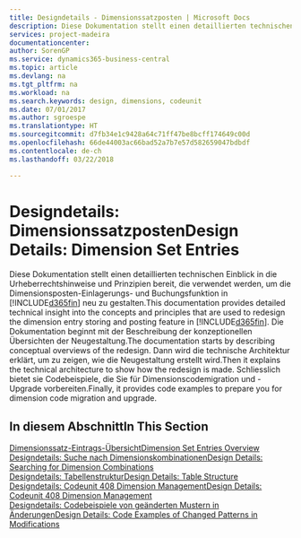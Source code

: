 ```yaml
---
title: Designdetails - Dimensionssatzposten | Microsoft Docs
description: Diese Dokumentation stellt einen detaillierten technischen Einblick in die Urheberrechtshinweise und Prinzipien bereit, die verwendet werden, um die Dimensionsposten-Einlagerungs- und Buchungsfunktion in  neu zu gestalten.
services: project-madeira
documentationcenter: 
author: SorenGP
ms.service: dynamics365-business-central
ms.topic: article
ms.devlang: na
ms.tgt_pltfrm: na
ms.workload: na
ms.search.keywords: design, dimensions, codeunit
ms.date: 07/01/2017
ms.author: sgroespe
ms.translationtype: HT
ms.sourcegitcommit: d7fb34e1c9428a64c71ff47be8bcff174649c00d
ms.openlocfilehash: 66de44003ac66bad52a7b7e57d582659047bdbdf
ms.contentlocale: de-ch
ms.lasthandoff: 03/22/2018

---
```

# <a name="design-details-dimension-set-entries"></a><span data-ttu-id="7aa7e-103">Designdetails: Dimensionssatzposten</span><span class="sxs-lookup"><span data-stu-id="7aa7e-103">Design Details: Dimension Set Entries</span></span>
<span data-ttu-id="7aa7e-104">Diese Dokumentation stellt einen detaillierten technischen Einblick in die Urheberrechtshinweise und Prinzipien bereit, die verwendet werden, um die Dimensionsposten-Einlagerungs- und Buchungsfunktion in [!INCLUDE[d365fin](includes/d365fin_md.md)] neu zu gestalten.</span><span class="sxs-lookup"><span data-stu-id="7aa7e-104">This documentation provides detailed technical insight into the concepts and principles that are used to redesign the dimension entry storing and posting feature in [!INCLUDE[d365fin](includes/d365fin_md.md)].</span></span> <span data-ttu-id="7aa7e-105">Die Dokumentation beginnt mit der Beschreibung der konzeptionellen Übersichten der Neugestaltung.</span><span class="sxs-lookup"><span data-stu-id="7aa7e-105">The documentation starts by describing conceptual overviews of the redesign.</span></span> <span data-ttu-id="7aa7e-106">Dann wird die technische Architektur erklärt, um zu zeigen, wie die Neugestaltung erstellt wird.</span><span class="sxs-lookup"><span data-stu-id="7aa7e-106">Then it explains the technical architecture to show how the redesign is made.</span></span> <span data-ttu-id="7aa7e-107">Schliesslich bietet sie Codebeispiele, die Sie für Dimensionscodemigration und -Upgrade vorbereiten.</span><span class="sxs-lookup"><span data-stu-id="7aa7e-107">Finally, it provides code examples to prepare you for dimension code migration and upgrade.</span></span>  

## <a name="in-this-section"></a><span data-ttu-id="7aa7e-108">In diesem Abschnitt</span><span class="sxs-lookup"><span data-stu-id="7aa7e-108">In This Section</span></span>  
[<span data-ttu-id="7aa7e-109">Dimensionssatz-Eintrags-Übersicht</span><span class="sxs-lookup"><span data-stu-id="7aa7e-109">Dimension Set Entries Overview</span></span>](design-details-dimension-set-entries-overview.md)  
[<span data-ttu-id="7aa7e-110">Designdetails: Suche nach Dimensionskombinationen</span><span class="sxs-lookup"><span data-stu-id="7aa7e-110">Design Details: Searching for Dimension Combinations</span></span>](design-details-searching-for-dimension-combinations.md)  
[<span data-ttu-id="7aa7e-111">Designdetails: Tabellenstruktur</span><span class="sxs-lookup"><span data-stu-id="7aa7e-111">Design Details: Table Structure</span></span>](design-details-table-structure.md)  
[<span data-ttu-id="7aa7e-112">Designdetails: Codeunit 408 Dimension Management</span><span class="sxs-lookup"><span data-stu-id="7aa7e-112">Design Details: Codeunit 408 Dimension Management</span></span>](design-details-codeunit-408-dimension-management.md)  
[<span data-ttu-id="7aa7e-113">Designdetails: Codebeispiele von geänderten Mustern in Änderungen</span><span class="sxs-lookup"><span data-stu-id="7aa7e-113">Design Details: Code Examples of Changed Patterns in Modifications</span></span>](design-details-code-examples-of-changed-patterns-in-modifications.md)

